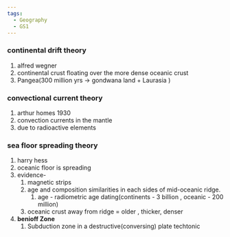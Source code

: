 ```yaml
---
tags:
  - Geography
  - GS1
---
```

### continental drift theory
1. alfred wegner
2. continental crust floating over the more dense oceanic crust
3. Pangea(300 million yrs -> gondwana land + Laurasia )
### convectional current theory
1. arthur homes 1930
2. convection currents in the mantle 
3. due to radioactive elements
### sea floor spreading theory
1. harry hess
2. oceanic floor is spreading
3. evidence- 
	1. magnetic strips
	2. age and composition similarities in each sides of mid-oceanic ridge.
		1. age - radiometric age dating(continents - 3 billion , oceanic - 200 million)
	3. oceanic crust away from ridge = older , thicker, denser
4. **benioff Zone**
	1. Subduction zone in a destructive(conversing) plate techtonic